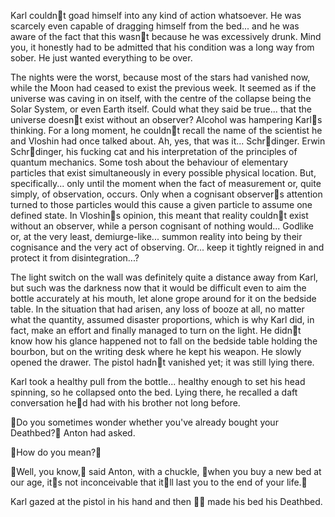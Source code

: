 Karl couldnt goad himself into any kind of action whatsoever. He was scarcely even capable of dragging himself from the bed... and he was aware of the fact that this wasnt because he was excessively drunk. Mind you, it honestly had to be admitted that his condition was a long way from sober. He just wanted everything to be over.

The nights were the worst, because most of the stars had vanished now, while the Moon had ceased to exist the previous week. It seemed as if the universe was caving in on itself, with the centre of the collapse being the Solar System, or even Earth itself. Could what they said be true... that the universe doesnt exist without an observer? Alcohol was hampering Karls thinking. For a long moment, he couldnt recall the name of the scientist he and Vloshin had once talked about. Ah, yes, that was it... Schrdinger. Erwin Schrdinger, his fucking cat and his interpretation of the principles of quantum mechanics. Some tosh about the behaviour of elementary particles that exist simultaneously in every possible physical location. But, specifically... only until the moment when the fact of measurement or, quite simply, of observation, occurs. Only when a cognisant observers attention turned to those particles would this cause a given particle to assume one defined state. In Vloshins opinion, this meant that reality couldnt exist without an observer, while a person cognisant of nothing would... Godlike or, at the very least, demiurge-like... summon reality into being by their cognisance and the very act of observing. Or... keep it tightly reigned in and protect it from disintegration...?

The light switch on the wall was definitely quite a distance away from Karl, but such was the darkness now that it would be difficult even to aim the bottle accurately at his mouth, let alone grope around for it on the bedside table. In the situation that had arisen, any loss of booze at all, no matter what the quantity, assumed disaster proportions, which is why Karl did, in fact, make an effort and finally managed to turn on the light. He didnt know how his glance happened not to fall on the bedside table holding the bourbon, but on the writing desk where he kept his weapon. He slowly opened the drawer. The pistol hadnt vanished yet; it was still lying there.

Karl took a healthy pull from the bottle... healthy enough to set his head spinning, so he collapsed onto the bed. Lying there, he recalled a daft conversation hed had with his brother not long before.

Do you sometimes wonder whether you've already bought your Deathbed? Anton had asked.

How do you mean?

Well, you know, said Anton, with a chuckle, when you buy a new bed at our age, its not inconceivable that itll last you to the end of your life.

Karl gazed at the pistol in his hand and then  made his bed his Deathbed. 